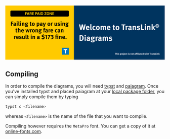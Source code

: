 ![banner-art](./readme-banner-art.png)

## Compiling

In order to compile the diagrams, you will need [typst](https://typst.app)
and [paiagram](https://github.com/WenSimEHRP/paiagram). Once you've installed
typst and placed paiagram at your [local package folder](https://github.com/typst/packages#local-packages),
you can simply compile them by typing

```sh
typst c <filename>
```

whereas `<filename>` is the name of the file that you want to compile.

Compiling however requires the `MetaPro` font. You can get a copy of it
at [online-fonts.com](https://online-fonts.com/fonts/metapro).
